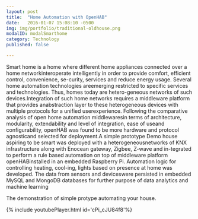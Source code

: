 ```yaml
---
layout: post
title:  "Home Automation with OpenHAB"
date:   2016-01-07 15:08:10 -0500
img: img/portfolio/traditional-oldhouse.png
modalID: modalSmarthome
category: Technology
published: false

---
```

Smart home is a home where different home appliances connected over a home networkinteroperate intelligently in order to provide comfort, efficient control, convenience, se-curity,  services  and  reduce  energy  usage.   Several  home  automation  technologies  areemerging restricted to specific services and technologies.  Thus, homes today are hetero-geneous networks of such devices.Integration  of  such  home  networks  requires  a  middleware  platform  that  provides  anabstraction layer to these heterogeneous devices with multiple protocols for a unified userexperience.  Following the comparative analysis of open home automation middlewaresin terms of architecture, modularity, extendability and level of integration, ease of useand  configurability,  openHAB  was  found  to  be  more  hardware  and  protocol  agnosticand selected for deployment.A simple prototype Demo house aspiring to be smart was deployed with a heterogeneousnetworks of KNX infrastructure along with Enocean gateway,  Zigbee,  Z-wave and in-tegrated to perform a rule based automation on top of middleware platform openHABinstalled in an embedded Raspberry Pi.  Automation logic for controlling heating, cool-ing, lights based on presence at home was developed.  The data from sensors and deviceswere  persisted  in  embedded  MySQL  and  MongoDB  databases  for  further  purpose  of data analytics and machine learning

The demonstration of simple protype automating your house. 

{% include youtubePlayer.html id='cPi_cJU84f8'%}

